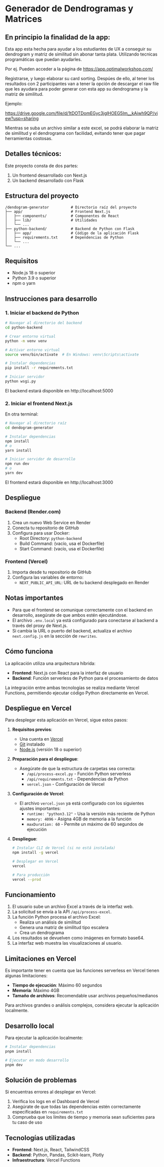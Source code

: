 # Generador de Dendrogramas y Matrices

## En principio la finalidad de la app:

Esta app esta hecha para ayudar a los estudiantes de UX a conseguir su dendrogram y matriz de similitud sin abonar tanta plata. Utilizando tecnicas programáticas que puedan ayudarles.

Por ej. Pueden acceder a la página de https://app.optimalworkshop.com/

Registrarse, y luego elaborar su card sorting. Despúes de ello, al tener los resultados con 2 participantes van a tener la opción de descargar el raw file que les ayudara para poder generar con esta app su dendrograma y la matriz de similitud.

Ejemplo:

https://drive.google.com/file/d/1tDOTDomEGyc3jglHOEG5Im__kAiwh9QP/view?usp=sharing

Mientras se suba un archivo similar a este excel, se podrá elaborar la matriz de similitud y el dendrograma con facilidad, evitando tener que pagar herramientas costosas.

## Detalles técnicos:

Este proyecto consta de dos partes:

1. Un frontend desarrollado con Next.js
2. Un backend desarrollado con Flask

## Estructura del proyecto

```
/dendogram-generator          # Directorio raíz del proyecto
├── app/                      # Frontend Next.js
│   ├── components/           # Componentes de React
│   ├── lib/                  # Utilidades
│   └── ...
├── python-backend/           # Backend de Python con Flask
│   ├── app/                  # Código de la aplicación Flask
│   ├── requirements.txt      # Dependencias de Python
│   └── ...
└── ...
```

## Requisitos

- Node.js 18 o superior
- Python 3.9 o superior
- npm o yarn

## Instrucciones para desarrollo

### 1. Iniciar el backend de Python

```bash
# Navegar al directorio del backend
cd python-backend

# Crear entorno virtual
python -m venv venv

# Activar entorno virtual
source venv/bin/activate  # En Windows: venv\Scripts\activate

# Instalar dependencias
pip install -r requirements.txt

# Iniciar servidor
python wsgi.py
```

El backend estará disponible en http://localhost:5000

### 2. Iniciar el frontend Next.js

En otra terminal:

```bash
# Navegar al directorio raíz
cd dendogram-generator

# Instalar dependencias
npm install
# o
yarn install

# Iniciar servidor de desarrollo
npm run dev
# o
yarn dev
```

El frontend estará disponible en http://localhost:3000

## Despliegue

### Backend (Render.com)

1. Crea un nuevo Web Service en Render
2. Conecta tu repositorio de GitHub
3. Configura para usar Docker:
   - Root Directory: `python-backend`
   - Build Command: (vacío, usa el Dockerfile)
   - Start Command: (vacío, usa el Dockerfile)

### Frontend (Vercel)

1. Importa desde tu repositorio de GitHub
2. Configura las variables de entorno:
   - `NEXT_PUBLIC_API_URL`: URL de tu backend desplegado en Render

## Notas importantes

- Para que el frontend se comunique correctamente con el backend en desarrollo, asegúrate de que ambos estén ejecutándose.
- El archivo `.env.local` ya está configurado para conectarse al backend a través del proxy de Next.js.
- Si cambia la URL o puerto del backend, actualiza el archivo `next.config.js` en la sección de `rewrites`.

## Cómo funciona

La aplicación utiliza una arquitectura híbrida:

- **Frontend**: Next.js con React para la interfaz de usuario
- **Backend**: Función serverless de Python para el procesamiento de datos

La integración entre ambas tecnologías se realiza mediante Vercel Functions, permitiendo ejecutar código Python directamente en Vercel.

## Despliegue en Vercel

Para desplegar esta aplicación en Vercel, sigue estos pasos:

1. **Requisitos previos**:

   - Una cuenta en [Vercel](https://vercel.com)
   - [Git](https://git-scm.com/) instalado
   - [Node.js](https://nodejs.org/) (versión 18 o superior)

2. **Preparación para el despliegue**:

   - Asegúrate de que la estructura de carpetas sea correcta:
     - `/api/process-excel.py` - Función Python serverless
     - `/api/requirements.txt` - Dependencias de Python
     - `vercel.json` - Configuración de Vercel

3. **Configuración de Vercel**:

   - El archivo `vercel.json` ya está configurado con los siguientes ajustes importantes:
     - `runtime: "python3.12"` - Usa la versión más reciente de Python
     - `memory: 4096` - Asigna 4GB de memoria a la función
     - `maxDuration: 60` - Permite un máximo de 60 segundos de ejecución

4. **Despliegue**:

   ```bash
   # Instalar CLI de Vercel (si no está instalada)
   npm install -g vercel

   # Desplegar en Vercel
   vercel

   # Para producción
   vercel --prod
   ```

## Funcionamiento

1. El usuario sube un archivo Excel a través de la interfaz web.
2. La solicitud se envía a la API `/api/process-excel`.
3. La función Python procesa el archivo Excel:
   - Realiza un análisis de similitud
   - Genera una matriz de similitud tipo escalera
   - Crea un dendrograma
4. Los resultados se devuelven como imágenes en formato base64.
5. La interfaz web muestra las visualizaciones al usuario.

## Limitaciones en Vercel

Es importante tener en cuenta que las funciones serverless en Vercel tienen algunas limitaciones:

- **Tiempo de ejecución**: Máximo 60 segundos
- **Memoria**: Máximo 4GB
- **Tamaño de archivos**: Recomendable usar archivos pequeños/medianos

Para archivos grandes o análisis complejos, considera ejecutar la aplicación localmente.

## Desarrollo local

Para ejecutar la aplicación localmente:

```bash
# Instalar dependencias
pnpm install

# Ejecutar en modo desarrollo
pnpm dev
```

## Solución de problemas

Si encuentras errores al desplegar en Vercel:

1. Verifica los logs en el Dashboard de Vercel
2. Asegúrate de que todas las dependencias estén correctamente especificadas en `requirements.txt`
3. Comprueba que los límites de tiempo y memoria sean suficientes para tu caso de uso

## Tecnologías utilizadas

- **Frontend**: Next.js, React, TailwindCSS
- **Backend**: Python, Pandas, Scikit-learn, Plotly
- **Infraestructura**: Vercel Functions
